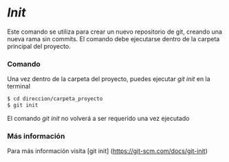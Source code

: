 # _Init_

Este comando se utiliza para crear un nuevo repositorio de git, creando una nueva rama sin commits. El comando debe ejecutarse dentro de la carpeta principal del proyecto.

### Comando

Una vez dentro de la carpeta del proyecto, puedes ejecutar _git init_ en la terminal

```sh
$ cd direccion/carpeta_proyecto
$ git init
```
El comando  _git init_ no volverá a ser requerido una vez ejecutado
### Más información
  Para más información visita [git init] (https://git-scm.com/docs/git-init)


